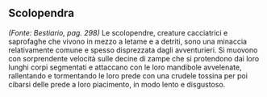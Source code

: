 ## **Scolopendra**

_(Fonte: Bestiario, pag. 298)_ Le scolopendre, creature cacciatrici e saprofaghe
che vivono in mezzo a letame e a detriti, sono una minaccia relativamente comune
e spesso disprezzata dagli avventurieri. Si muovono con sorprendente velocità
sulle decine di zampe che si protendono dai loro lunghi corpi segmentati e
attaccano con le loro mandibole avvelenate, rallentando e tormentando le loro
prede con una crudele tossina per poi cibarsi delle prede a loro piacimento, in
modo lento e disgustoso.
